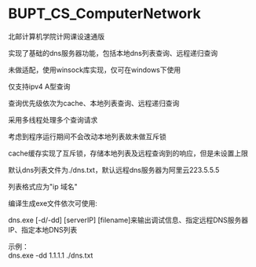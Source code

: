 # BUPT_CS_ComputerNetwork
北邮计算机学院计网课设速通版  
  
实现了基础的dns服务器功能，包括本地dns列表查询、远程递归查询  
  
未做适配，使用winsock库实现，仅可在windows下使用   
  
仅支持ipv4 A型查询  
  
查询优先级依次为cache、本地列表查询、远程递归查询  
  
采用多线程处理多个查询请求  
  
考虑到程序运行期间不会改动本地列表故未做互斥锁  
  
cache缓存实现了互斥锁，存储本地列表及远程查询到的响应，但是未设置上限  
  
默认dns列表文件为./dns.txt，默认远程dns服务器为阿里云223.5.5.5  
  
列表格式应为"ip 域名"
  
编译生成exe文件依次可使用:  
  
dns.exe [-d/-dd] [serverIP] [filename]来输出调试信息、指定远程DNS服务器IP、指定本地DNS列表  
  
示例：  
dns.exe -dd 1.1.1.1 ./dns.txt  

